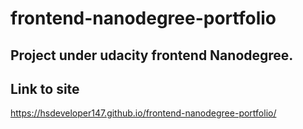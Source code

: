 # frontend-nanodegree-portfolio
## Project under udacity frontend Nanodegree.
## Link to site
https://hsdeveloper147.github.io/frontend-nanodegree-portfolio/
